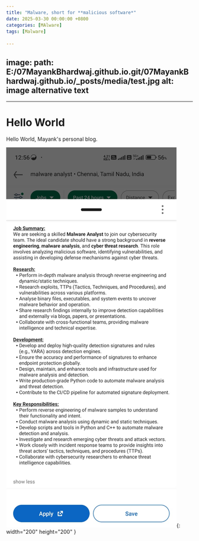 ```yaml
---
title: "Malware, short for **malicious software*"
date: 2025-03-30 00:00:00 +0800
categories: [MAlware]
tags: [Malware]

---
```

image:
  path: E:/07MayankBhardwaj.github.io.git/07MayankBhardwaj.github.io/_posts/media/test.jpg
  alt: image alternative text
---
---

# Hello World

Hello World, Mayank's personal blog.

![Desktop View](media\test.jpg){: width="200" height="200" }


